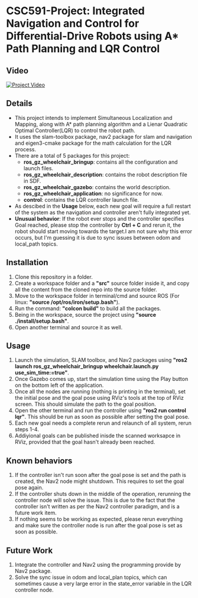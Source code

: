 # CSC591-Project: Integrated Navigation and Control for Differential-Drive Robots using A* Path Planning and LQR Control

## Video
[![Project Video](https://img.youtube.com/vi/pPGtuJ7y9dQ/0.jpg)](https://www.youtube.com/watch?v=pPGtuJ7y9dQ)

## Details
- This project intends to implement Simultaneous Localization and Mapping, along with A* path planning algorithm and a Lienar Quadratic Optimal Controller(LQR) to control the robot path.
- It uses the slam-toolbox package, nav2 package for slam and navigation and eigen3-cmake package for the math calculation for the LQR process.
- There are a total of 5 packages for this project:
  - __ros_gz_wheelchair_bringup__: contains all the configuration and launch files.
  - __ros_gz_wheelchair_description__: contains the robot description file in SDF.
  - __ros_gz_wheelchair_gazebo__: contains the world description.
  - __ros_gz_wheelchair_application__: no significance for now.
  - __control__: contains the LQR controller launch file.
- As descibed in the __Usage__ below, each new goal will require a full restart of the system as the navigation and controller aren't fully integrated yet.
- __Unusual behavior__: If the robot ever stops and the controller specifies Goal reached, please stop the controller by __Ctrl + C__ and rerun it, the robot should start moving towards the target.I am not sure why this error occurs, but I'm guessing it is due to sync issues between odom and local_path topics.

## Installation
1) Clone this repository in a folder.
2) Create a workspace folder and a __"src"__ source folder inside it, and copy all the content from the cloned repo into the source folder.
3) Move to the workspace folder in terminal/cmd and source ROS (For linux: __"source /opt/ros/iron/setup.bash"__).
4) Run the command: __"colcon build"__ to build all the packages.
5) Being in the workspace, source the project using __"source ./install/setup.bash"__.
6) Open another terminal and source it as well.

## Usage
1) Launch the simulation, SLAM toolbox, and Nav2 packages using __"ros2 launch ros_gz_wheelchair_bringup wheelchair.launch.py use_sim_time:=true"__.
2) Once Gazebo comes up, start the simulation time using the Play button on the bottom left of the application.
3) Once all the nodes are running (nothing is printing in the terminal), set the initial pose and the goal pose using RViz's tools at the top of RViz screen. This should simulate the path to the goal position.
4) Open the other terminal and run the controller using __"ros2 run control lqr"__. This should be run as soon as possible after setting the goal pose.
5) Each new goal needs a complete rerun and relaunch of all system, rerun steps 1-4.
6) Addiyional goals can be published inisde the scanned worksapce in RViz, provided that the goal hasn't already been reached.

## Known behaviors
1) If the controller isn't run soon after the goal pose is set and the path is created, the Nav2 node might shutdown. This requires to set the goal pose again.
2) If the controller shuts down in the middle of the operation, rerunning the controller node will solve the issue. This is due to the fact that the controller isn't written as per the Nav2 controller paradigm, and is a future work item.
3) If nothing seems to be working as expected, please rerun everything and make sure the controller node is run after the goal pose is set as soon as possible.

## Future Work
1) Integrate the controller and Nav2 using the programming provide by Nav2 package.
2) Solve the sync issue in odom and local_plan topics, which can sometimes cause a very large error in the state_error variable in the LQR controller node.


